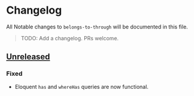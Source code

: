 # Changelog

All Notable changes to `belongs-to-through` will be documented in this file.

> TODO: Add a changelog.
> PRs welcome.

## [Unreleased]

### Fixed
- Eloquent `has` and `whereHas` queries are now functional.

[Unreleased]: https://github.com/znck/belongs-to-through/compare/v2.2.1...HEAD
[2.2.1]: https://github.com/znck/belongs-to-through/compare/v2.2...v2.2.1

